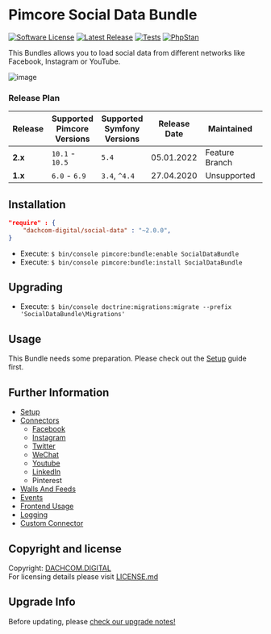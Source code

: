 # Pimcore Social Data Bundle

[![Software License](https://img.shields.io/badge/license-GPLv3-brightgreen.svg?style=flat-square)](LICENSE.md)
[![Latest Release](https://img.shields.io/packagist/v/dachcom-digital/social-data.svg?style=flat-square)](https://packagist.org/packages/dachcom-digital/social-data)
[![Tests](https://img.shields.io/github/workflow/status/dachcom-digital/pimcore-social-data/Codeception/master?style=flat-square&logo=github&label=codeception)](https://github.com/dachcom-digital/pimcore-social-data/actions?query=workflow%3ACodeception+branch%3Amaster)
[![PhpStan](https://img.shields.io/github/workflow/status/dachcom-digital/pimcore-social-data/PHP%20Stan/master?style=flat-square&logo=github&label=phpstan%20level%204)](https://github.com/dachcom-digital/pimcore-social-data/actions?query=workflow%3A"PHP+Stan"+branch%3Amaster)

This Bundles allows you to load social data from different networks like Facebook, Instagram or YouTube.

![image](https://user-images.githubusercontent.com/700119/94448014-bce31980-01aa-11eb-8869-e38bde73d253.png)

### Release Plan
| Release | Supported Pimcore Versions | Supported Symfony Versions | Release Date | Maintained     | Branch                                                                 |
|---------|----------------------------|----------------------------|--------------|----------------|------------------------------------------------------------------------|
| **2.x** | `10.1` - `10.5`            | `5.4`                      | 05.01.2022   | Feature Branch | master                                                                 |
| **1.x** | `6.0` - `6.9`              | `3.4`, `^4.4`              | 27.04.2020   | Unsupported    | [1.x](https://github.com/dachcom-digital/pimcore-social-data/tree/1.x) |

## Installation

```json
"require" : {
    "dachcom-digital/social-data" : "~2.0.0",
}
```

- Execute: `$ bin/console pimcore:bundle:enable SocialDataBundle`
- Execute: `$ bin/console pimcore:bundle:install SocialDataBundle`

## Upgrading
- Execute: `$ bin/console doctrine:migrations:migrate --prefix 'SocialDataBundle\Migrations'`

## Usage
This Bundle needs some preparation. Please check out the [Setup](docs/00_Setup.md) guide first.

## Further Information
- [Setup](docs/00_Setup.md)
- [Connectors](./docs/10_Connectors.md)
  - [Facebook](https://github.com/dachcom-digital/pimcore-social-data-facebook-connector)
  - [Instagram](https://github.com/dachcom-digital/pimcore-social-data-instagram-connector)
  - [Twitter](https://github.com/dachcom-digital/pimcore-social-data-twitter-connector)
  - [WeChat](https://github.com/dachcom-digital/pimcore-social-data-wechat-connector)
  - [Youtube](https://github.com/dachcom-digital/pimcore-social-data-youtube-connector)
  - [LinkedIn](https://github.com/dachcom-digital/pimcore-social-data-linkedin-connector)
  - Pinterest
- [Walls And Feeds](docs/11_WallsAndFeeds.md)
- [Events](docs/12_Events.md)
- [Frontend Usage](docs/13_FrontendUsage.md)
- [Logging](docs/20_Logging.md)
- [Custom Connector](docs/30_CustomConnector.md)

## Copyright and license
Copyright: [DACHCOM.DIGITAL](http://dachcom-digital.ch)  
For licensing details please visit [LICENSE.md](LICENSE.md)  

## Upgrade Info
Before updating, please [check our upgrade notes!](UPGRADE.md)
